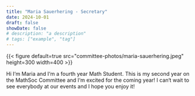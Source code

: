 ```yaml
---
title: "Maria Sauerhering - Secretary"
date: 2024-10-01
draft: false
showDate: false
# description: "a description"
# tags: ["example", "tag"]
---
```

{{< figure default=true src="committee-photos/maria-sauerhering.jpeg" height=300 width=400 >}}

Hi I‘m Maria and I‘m a fourth year Math Student. This is my second year on the MathSoc Committee and I‘m excited for the coming year! I can‘t wait to see everybody at our events and I hope you enjoy it!
